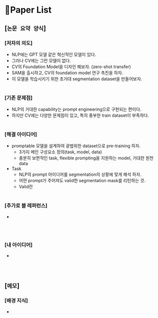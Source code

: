 # 📓Paper List

## [`논문 요약 양식`]

### [저자의 의도]
* NLP에는 GPT 모델 같은 혁신적인 모델이 있다.
* 그러나 CV에는 그런 모델이 없다.
* CV의 Foundation Model을 디자인 해보자. (zero-shot transfer)
* SAM을 출시하고, CV의 foundation model 연구 촉진을 하자.
* 이 모델을 학습시키기 위한 초거대 segmentation dataset을 만들어보자.
<br><br>

### [기존 문제점]
* NLP의 거대한 capability는 prompt engineering으로 구현되는 편이다.
* 하지만 CV에는 다양한 문제점이 있고, 특히 풍부한 train dataset이 부족하다.
<br><br>

### [해결 아이디어]
* promptable 모델을 설계하여 광범위한 dataset으로 pre-training 하자.
    * 3가지 메인 구성요소 정의(task, model, data)
    * 충분히 보편적인 task, flexible prompting을 지원하는 model, 거대한 원천 data
* Task
    * NLP의 prompt 아이디어를 segmentation의 상황에 맞게 해석 하자.
    * 어떤 prompt가 주어져도 valid한 segmentation mask를 리턴하는 것.
    * Valid란 
<br><br>

### [추가로 볼 레퍼런스]
* 
<br><br>

### [내 아이디어]
* 
<br><br>



## [`메모`]

### [배경 지식]
* 
<br><br>


